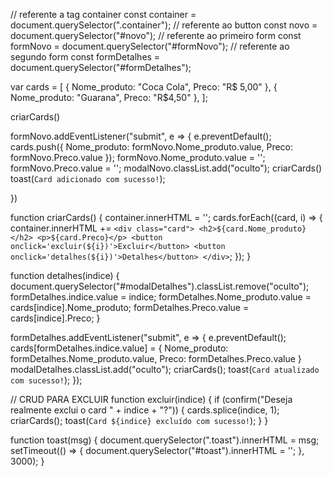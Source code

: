 // referente a tag container
const container = document.querySelector(".container");
// referente ao button
const novo = document.querySelector("#novo");
// referente ao primeiro form
const formNovo = document.querySelector("#formNovo");
// referente ao segundo form
const formDetalhes = document.querySelector("#formDetalhes");

var cards = [
    {
        Nome_produto: "Coca Cola",
        Preco: "R$ 5,00"
    },
    {
        Nome_produto: "Guarana",
        Preco: "R$4,50"
    },
];

criarCards()


formNovo.addEventListener("submit", e => {
    e.preventDefault();
    cards.push({
        Nome_produto: formNovo.Nome_produto.value,
        Preco: formNovo.Preco.value
    });
    formNovo.Nome_produto.value = '';
    formNovo.Preco.value = '';
    modalNovo.classList.add("oculto");
    criarCards()
    toast(`Card adicionado com sucesso!`);

})

function criarCards() {
    container.innerHTML = '';
    cards.forEach((card, i) => {
        container.innerHTML += `
        <div class="card">
            <h2>${card.Nome_produto}</h2>
            <p>${card.Preco}</p>
            <button onclick='excluir(${i})'>Excluir</button>
            <button onclick='detalhes(${i})'>Detalhes</button>
        </div>
        `;
    });
}

function detalhes(indice) {
    document.querySelector("#modalDetalhes").classList.remove("oculto");
    formDetalhes.indice.value = indice;
    formDetalhes.Nome_produto.value = cards[indice].Nome_produto;
    formDetalhes.Preco.value = cards[indice].Preco;
}

formDetalhes.addEventListener("submit", e => {
    e.preventDefault();
    cards[formDetalhes.indice.value] = {
        Nome_produto: formDetalhes.Nome_produto.value,
        Preco: formDetalhes.Preco.value
    }
    modalDetalhes.classList.add("oculto");
    criarCards();
    toast(`Card atualizado com sucesso!`);
});


// CRUD PARA EXCLUIR
function excluir(indice) {
    if (confirm("Deseja realmente exclui o card " + indice + "?")) {
        cards.splice(indice, 1);
        criarCards();
        toast(`Card ${indice} excluído com sucesso!`);
    }
}

function toast(msg) {
    document.querySelector(".toast").innerHTML = msg;
    setTimeout(() => {
        document.querySelector("#toast").innerHTML = '';
    }, 3000);
}
